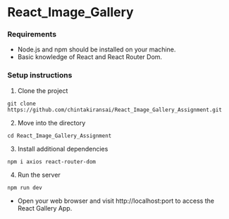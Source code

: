 # React_Image_Gallery

### Requirements
* Node.js and npm should be installed on your machine.
* Basic knowledge of React and React Router Dom.

### Setup instructions
1. Clone the project
```
git clone https://github.com/chintakiransai/React_Image_Gallery_Assignment.git
```
2. Move into the directory
```
cd React_Image_Gallery_Assignment
```
3. Install additional dependencies
```
npm i axios react-router-dom
```
4. Run the server
```
npm run dev
```
* Open your web browser and visit http://localhost:port to access the React Gallery App.
